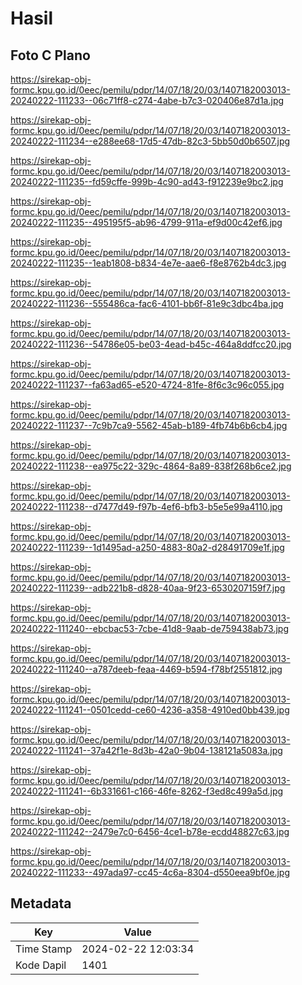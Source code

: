 # Hasil

## Foto C Plano

https://sirekap-obj-formc.kpu.go.id/0eec/pemilu/pdpr/14/07/18/20/03/1407182003013-20240222-111233--06c71ff8-c274-4abe-b7c3-020406e87d1a.jpg

https://sirekap-obj-formc.kpu.go.id/0eec/pemilu/pdpr/14/07/18/20/03/1407182003013-20240222-111234--e288ee68-17d5-47db-82c3-5bb50d0b6507.jpg

https://sirekap-obj-formc.kpu.go.id/0eec/pemilu/pdpr/14/07/18/20/03/1407182003013-20240222-111235--fd59cffe-999b-4c90-ad43-f912239e9bc2.jpg

https://sirekap-obj-formc.kpu.go.id/0eec/pemilu/pdpr/14/07/18/20/03/1407182003013-20240222-111235--495195f5-ab96-4799-911a-ef9d00c42ef6.jpg

https://sirekap-obj-formc.kpu.go.id/0eec/pemilu/pdpr/14/07/18/20/03/1407182003013-20240222-111235--1eab1808-b834-4e7e-aae6-f8e8762b4dc3.jpg

https://sirekap-obj-formc.kpu.go.id/0eec/pemilu/pdpr/14/07/18/20/03/1407182003013-20240222-111236--555486ca-fac6-4101-bb6f-81e9c3dbc4ba.jpg

https://sirekap-obj-formc.kpu.go.id/0eec/pemilu/pdpr/14/07/18/20/03/1407182003013-20240222-111236--54786e05-be03-4ead-b45c-464a8ddfcc20.jpg

https://sirekap-obj-formc.kpu.go.id/0eec/pemilu/pdpr/14/07/18/20/03/1407182003013-20240222-111237--fa63ad65-e520-4724-81fe-8f6c3c96c055.jpg

https://sirekap-obj-formc.kpu.go.id/0eec/pemilu/pdpr/14/07/18/20/03/1407182003013-20240222-111237--7c9b7ca9-5562-45ab-b189-4fb74b6b6cb4.jpg

https://sirekap-obj-formc.kpu.go.id/0eec/pemilu/pdpr/14/07/18/20/03/1407182003013-20240222-111238--ea975c22-329c-4864-8a89-838f268b6ce2.jpg

https://sirekap-obj-formc.kpu.go.id/0eec/pemilu/pdpr/14/07/18/20/03/1407182003013-20240222-111238--d7477d49-f97b-4ef6-bfb3-b5e5e99a4110.jpg

https://sirekap-obj-formc.kpu.go.id/0eec/pemilu/pdpr/14/07/18/20/03/1407182003013-20240222-111239--1d1495ad-a250-4883-80a2-d28491709e1f.jpg

https://sirekap-obj-formc.kpu.go.id/0eec/pemilu/pdpr/14/07/18/20/03/1407182003013-20240222-111239--adb221b8-d828-40aa-9f23-6530207159f7.jpg

https://sirekap-obj-formc.kpu.go.id/0eec/pemilu/pdpr/14/07/18/20/03/1407182003013-20240222-111240--ebcbac53-7cbe-41d8-9aab-de759438ab73.jpg

https://sirekap-obj-formc.kpu.go.id/0eec/pemilu/pdpr/14/07/18/20/03/1407182003013-20240222-111240--a787deeb-feaa-4469-b594-f78bf2551812.jpg

https://sirekap-obj-formc.kpu.go.id/0eec/pemilu/pdpr/14/07/18/20/03/1407182003013-20240222-111241--0501cedd-ce60-4236-a358-4910ed0bb439.jpg

https://sirekap-obj-formc.kpu.go.id/0eec/pemilu/pdpr/14/07/18/20/03/1407182003013-20240222-111241--37a42f1e-8d3b-42a0-9b04-138121a5083a.jpg

https://sirekap-obj-formc.kpu.go.id/0eec/pemilu/pdpr/14/07/18/20/03/1407182003013-20240222-111241--6b331661-c166-46fe-8262-f3ed8c499a5d.jpg

https://sirekap-obj-formc.kpu.go.id/0eec/pemilu/pdpr/14/07/18/20/03/1407182003013-20240222-111242--2479e7c0-6456-4ce1-b78e-ecdd48827c63.jpg

https://sirekap-obj-formc.kpu.go.id/0eec/pemilu/pdpr/14/07/18/20/03/1407182003013-20240222-111233--497ada97-cc45-4c6a-8304-d550eea9bf0e.jpg


## Metadata

| Key        | Value               |
| ---------- | ------------------- |
| Time Stamp | 2024-02-22 12:03:34 |
| Kode Dapil | 1401                |



